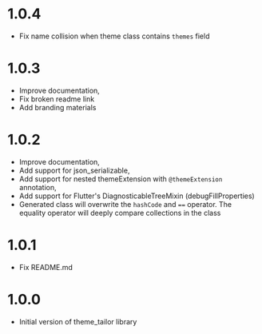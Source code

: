 # 1.0.4
- Fix name collision when theme class contains `themes` field

# 1.0.3
- Improve documentation,
- Fix broken readme link
- Add branding materials

# 1.0.2
- Improve documentation,
- Add support for json_serializable,
- Add support for nested themeExtension with `@themeExtension` annotation,
- Add support for Flutter's DiagnosticableTreeMixin (debugFillProperties)
- Generated class will overwrite the `hashCode` and `==` operator. The equality operator will deeply compare collections in the class 

# 1.0.1
- Fix README.md

# 1.0.0
- Initial version of theme_tailor library
